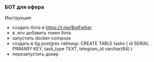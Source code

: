 ### БОТ для офера

Инструкция: 
  - создать бота в https://t.me/BotFather
  - в .env добавить токен бота
  - запустить docker-compose
  - создать в бд postgres таблицу:
    CREATE TABLE tasks (
        id SERIAL PRIMARY KEY,
        task_type TEXT,
    	telegram_id varchar(64)
    )
  - перезапустить докер
